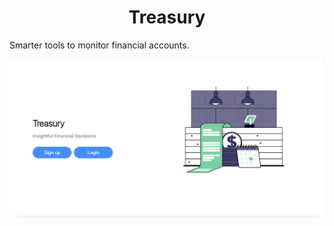 <h1 align="center">Treasury</h1>

Smarter tools to monitor financial accounts.

<p align="center">
    <img src="./client/src/assets/home-page.png">
</p>

